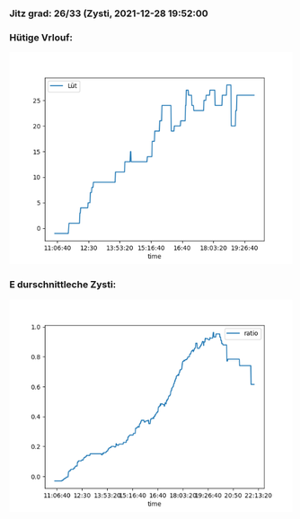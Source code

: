 ### Jitz grad: 26/33 (Zysti, 2021-12-28 19:52:00

### Hütige Vrlouf:
![Graph](Today.png)

### E durschnittleche Zysti:
![Graph](Zysti.png)